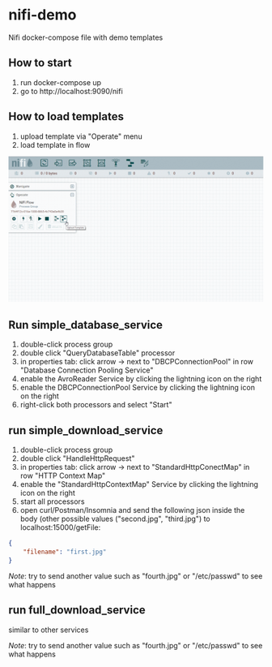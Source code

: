 # nifi-demo
Nifi docker-compose file with demo templates

## How to start

1. run docker-compose up
1. go to http://localhost:9090/nifi

## How to load templates

1. upload template via "Operate" menu
1. load template in flow

![](template_import.gif)


## Run simple\_database\_service

1. double-click process group
1. double click "QueryDatabaseTable" processor
1. in properties tab: click arrow -> next to "DBCPConnectionPool" in row "Database Connection Pooling Service"
1. enable the AvroReader Service by clicking the lightning icon on the right
1. enable the DBCPConnectionPool Service by clicking the lightning icon on the right
1. right-click both processors and select "Start"



## run simple\_download\_service

1. double-click process group
1. double click "HandleHttpRequest"
1. in properties tab:  click arrow -> next to "StandardHttpConectMap" in row "HTTP Context Map"
1. enable the "StandardHttpContextMap" Service by clicking the lightning icon on the right
1. start all processors
1. open curl/Postman/Insomnia and send the following json inside the body (other possible values ("second.jpg", "third.jpg") to localhost:15000/getFile:


```json
{
	"filename": "first.jpg"
}

```

*Note*: try to send another value such as "fourth.jpg" or "/etc/passwd" to see what happens

## run full\_download\_service

similar to other services

*Note*: try to send another value such as "fourth.jpg" or "/etc/passwd" to see what happens
